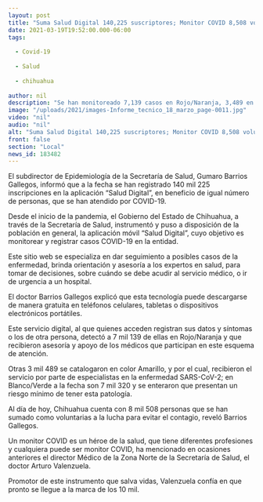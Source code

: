 ```yaml
---
layout: post
title: "Suma Salud Digital 140,225 suscriptores; Monitor COVID 8,508 voluntarios"
date: 2021-03-19T19:52:00.000-06:00
tags:
  
  - Covid-19
  
  - Salud
  
  - chihuahua
  
author: nil
description: "Se han monitoreado 7,139 casos en Rojo/Naranja, 3,489 en Amarillo y 77,320 en Blanco/Verde"
image: "/uploads/2021/images-Informe_tecnico_18_marzo_page-0011.jpg"
video: "nil"
audio: "nil"
alt: "Suma Salud Digital 140,225 suscriptores; Monitor COVID 8,508 voluntarios"
front: false
section: "Local"
news_id: 183482
---
```


El subdirector de Epidemiología de la Secretaría de Salud, Gumaro Barrios Gallegos, informó que a la fecha se han registrado 140 mil 225 inscripciones en la aplicación “Salud Digital”, en beneficio de igual número de personas, que se han atendido por COVID-19.

Desde el inicio de la pandemia, el Gobierno del Estado de Chihuahua, a través de la Secretaría de Salud, instrumentó y puso a disposición de la población en general, la aplicación móvil “Salud Digital”, cuyo objetivo es monitorear y registrar casos COVID-19 en la entidad.

Este sitio web se especializa en dar seguimiento a posibles casos de la enfermedad, brinda orientación y asesoría a los expertos en salud, para tomar de decisiones, sobre cuándo se debe acudir al servicio médico, o ir de urgencia a un hospital.

El doctor Barrios Gallegos explicó que esta tecnología puede descargarse de manera gratuita en teléfonos celulares, tabletas o dispositivos electrónicos portátiles.

Este servicio digital, al que quienes acceden registran sus datos y síntomas o los de otra persona, detectó a 7 mil 139 de ellas en Rojo/Naranja y que recibieron asesoría y apoyo de los médicos que participan en este esquema de atención.

Otras 3 mil 489 se catalogaron en color Amarillo, y por el cual, recibieron el servicio por parte de especialistas en la enfermedad SARS-CoV-2; en Blanco/Verde a la fecha son 7 mil 320 y se enteraron que presentan un riesgo mínimo de tener esta patología.

Al día de hoy, Chihuahua cuenta con 8 mil 508 personas que se han sumado como voluntarias a la lucha para evitar el contagio, reveló Barrios Gallegos.

Un monitor COVID es un héroe de la salud, que tiene diferentes profesiones y cualquiera puede ser monitor COVID, ha mencionado en ocasiones anteriores el director Médico de la Zona Norte de la Secretaría de Salud, el doctor Arturo Valenzuela.

Promotor de este instrumento que salva vidas, Valenzuela confía en que pronto se llegue a la marca de los 10 mil.